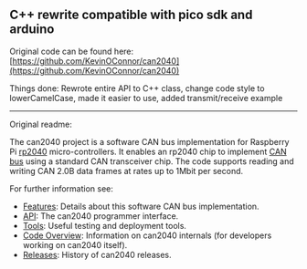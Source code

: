 ## C++ rewrite compatible with pico sdk and arduino

Original code can be found here: [https://github.com/KevinOConnor/can2040](https://github.com/KevinOConnor/can2040)

Things done: Rewrote entire API to C++ class, change code style to lowerCamelCase, made it easier to use, added transmit/receive example

---

Original readme:

The can2040 project is a software CAN bus implementation for Raspberry
Pi [rp2040](https://www.raspberrypi.com/products/rp2040/)
micro-controllers.  It enables an rp2040 chip to implement
[CAN bus](https://en.wikipedia.org/wiki/CAN_bus) using a standard CAN
transceiver chip.  The code supports reading and writing CAN 2.0B data
frames at rates up to 1Mbit per second.

For further information see:
- [Features](docs/Features.md): Details about this software CAN bus
  implementation.
- [API](docs/API.md): The can2040 programmer interface.
- [Tools](docs/Tools.md): Useful testing and deployment tools.
- [Code Overview](docs/Code_Overview.md): Information on can2040
  internals (for developers working on can2040 itself).
- [Releases](docs/Releases.md): History of can2040 releases.
